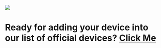 <img src="https://github.com/PixelOS-AOSP/official_devices/blob/thirteen/banners/latest.png?raw=true">

# Ready for adding your device into our list of official devices? [Click Me](https://blog.pixelos.net/docs/JoinTheTeam)
